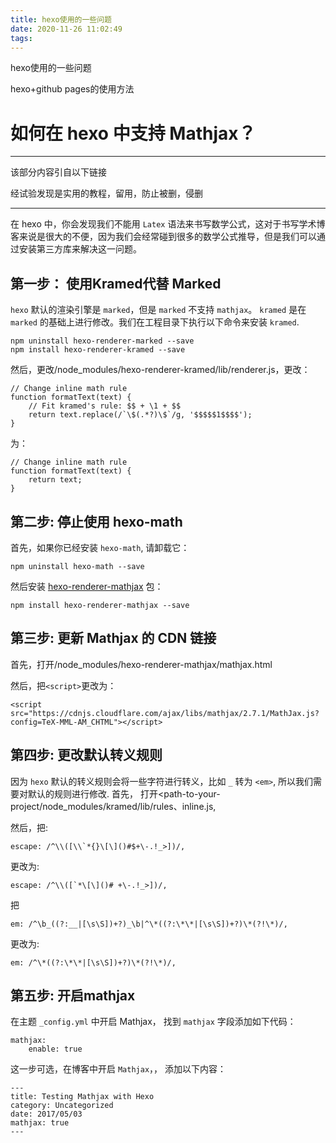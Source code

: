 ```yaml
---
title: hexo使用的一些问题
date: 2020-11-26 11:02:49
tags:
---
```








hexo使用的一些问题

hexo+github pages的使用方法




<!-- more -->

# 如何在 hexo 中支持 Mathjax？

---

该部分内容引自以下链接

[https://ranmaosong.github.io/2017/11/29/hexo-support-mathjax/]: https://ranmaosong.github.io/2017/11/29/hexo-support-mathjax/

经试验发现是实用的教程，留用，防止被删，侵删

---



在 hexo 中，你会发现我们不能用 `Latex` 语法来书写数学公式，这对于书写学术博客来说是很大的不便，因为我们会经常碰到很多的数学公式推导，但是我们可以通过安装第三方库来解决这一问题。



## 第一步： 使用Kramed代替 Marked

`hexo` 默认的渲染引擎是 `marked`，但是 `marked` 不支持 `mathjax`。 `kramed` 是在 `marked` 的基础上进行修改。我们在工程目录下执行以下命令来安装 `kramed`.

```
npm uninstall hexo-renderer-marked --save
npm install hexo-renderer-kramed --save
```

然后，更改/node_modules/hexo-renderer-kramed/lib/renderer.js，更改：

```
// Change inline math rule
function formatText(text) {
    // Fit kramed's rule: $$ + \1 + $$
    return text.replace(/`\$(.*?)\$`/g, '$$$$$1$$$$');
}
```

为：

```
// Change inline math rule
function formatText(text) {
    return text;
}
```



## 第二步: 停止使用 hexo-math

首先，如果你已经安装 `hexo-math`, 请卸载它：

```
npm uninstall hexo-math --save
```

然后安装 [hexo-renderer-mathjax](https://github.com/phoenixcw/hexo-renderer-mathjax) 包：

```
npm install hexo-renderer-mathjax --save
```



## 第三步: 更新 Mathjax 的 CDN 链接

首先，打开/node_modules/hexo-renderer-mathjax/mathjax.html

然后，把`<script>`更改为：

```
<script src="https://cdnjs.cloudflare.com/ajax/libs/mathjax/2.7.1/MathJax.js?config=TeX-MML-AM_CHTML"></script>
```



## 第四步: 更改默认转义规则

因为 `hexo` 默认的转义规则会将一些字符进行转义，比如 `_` 转为 `<em>`, 所以我们需要对默认的规则进行修改.
首先， 打开<path-to-your-project/node_modules/kramed/lib/rules、inline.js,

然后，把:

```
escape: /^\\([\\`*{}\[\]()#$+\-.!_>])/,
```

更改为:

```
escape: /^\\([`*\[\]()# +\-.!_>])/,
```

把

```
em: /^\b_((?:__|[\s\S])+?)_\b|^\*((?:\*\*|[\s\S])+?)\*(?!\*)/,
```

更改为:

```
em: /^\*((?:\*\*|[\s\S])+?)\*(?!\*)/,
```



## 第五步: 开启mathjax

在主题 `_config.yml` 中开启 Mathjax， 找到 `mathjax` 字段添加如下代码：

```
mathjax:
    enable: true
```

这一步可选，在博客中开启 `Mathjax`，， 添加以下内容：

```
---
title: Testing Mathjax with Hexo
category: Uncategorized
date: 2017/05/03
mathjax: true
---
```

